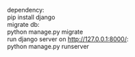 dependency:  
    pip install django  
migrate db:  
    python manage.py migrate  
run django server on http://127.0.0.1:8000/:  
    python manage.py runserver  

